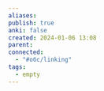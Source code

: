 ```yaml
---
aliases: 
publish: true
anki: false
created: 2024-01-06 13:08
parent: 
connected:
  - "#обс/linking"
tags:
  - empty
---
```
















